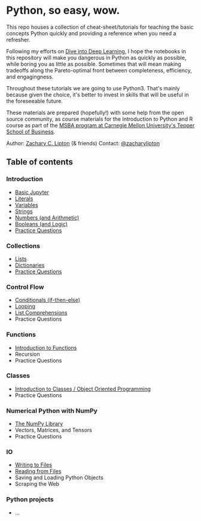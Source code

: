# Python, so easy, wow.

This  repo houses a collection of cheat-sheet/tutorials
for teaching the basic concepts Python quickly 
and providing a reference when you need a refresher.

Following my efforts on [Dive into Deep Learning](https://github.com/d2l-ai/d2l-en),
I hope the notebooks in this repository will 
make you dangerous in Python as quickly as possible,
while boring you as little as possible.
Sometimes that will mean making tradeoffs along the Pareto-optimal front 
between completeness, efficiency, and engagingness.

Throughout these tutorials we are going to use Python3. 
That's mainly because given the choice, 
it's better to invest in skills that will be useful 
in the foreseeable future. 

These materials are prepared (hopefully!) 
with some help from the open source community,
as course materials for the Introduction to Python and R course
as part of the 
[MSBA program at Carnegie Mellon University's Tepper School of Business](https://analytics.tepper.cmu.edu/).

Author: [Zachary C. Lipton](http://zacklipton.com) (& friends)
Contact: [@zacharylipton](https://twitter.com/zacharylipton/)


## Table of contents

### Introduction
 * [Basic Jupyter](https://github.com/zackchase/python-wow/blob/master/chapter01_introduction/sec01_basic_jupyter.ipynb)
 * [Literals](https://github.com/zackchase/python-wow/blob/master/chapter01_introduction/sec02_literals.ipynb)
 * [Variables](https://github.com/zackchase/python-wow/blob/master/chapter01_introduction/sec03_variables.ipynb)
 * [Strings](https://github.com/zackchase/python-wow/blob/master/chapter01_introduction/sec04_strings.ipynb)
 * [Numbers (and Arithmetic)](https://github.com/zackchase/python-wow/blob/master/chapter01_introduction/sec05_numbers_arithmetic.ipynb)
 * [Booleans (and Logic)](https://github.com/zackchase/python-wow/blob/master/chapter01_introduction/sec06_boolean_logic.ipynb)
 * [Practice Questions](https://github.com/zackchase/python-wow/blob/master/chapter01_introduction/practice_questions.ipynb)

### Collections
 * [Lists](https://github.com/zackchase/python-wow/blob/master/chapter02_collections/sec01_lists.ipynb)
 * [Dictionaries](https://github.com/zackchase/python-wow/blob/master/chapter02_collections/sec02_dictionaries.ipynb)
 * [Practice Questions](https://github.com/zackchase/python-wow/blob/master/chapter02_collections/practice_questions.ipynb)


### Control Flow
 * [Conditionals (if-then-else)](https://github.com/zackchase/python-wow/blob/master/chapter03_control_flow/sec01_conditionals.ipynb)
 * [Looping](https://github.com/zackchase/python-wow/blob/master/chapter03_control_flow/sec02_looping.ipynb)
 * [List Comprehensions](https://github.com/zackchase/python-wow/blob/master/chapter03_control_flow/sec03_list_comprehensions.ipynb)
 * Practice Questions


### Functions
 * [Introduction to Functions](https://github.com/zackchase/python-wow/blob/master/chapter04_functions/sec01_functions_basics.ipynb)
 * Recursion
 * Practice Questions

### Classes
 * [Introduction to Classes / Object Oriented Programming](https://github.com/zackchase/python-wow/blob/master/chapter05_classes/sec01_classes.ipynb)
 * Practice Questions



### Numerical Python with NumPy
 * [The NumPy Library](https://github.com/zackchase/python-wow/blob/master/chapter06_numerical/sec01_numpy.ipynb)
 * Vectors, Matrices, and Tensors
 * Practice Questions


### IO
 * [Writing to Files](https://github.com/zackchase/python-wow/blob/master/chapter07_io/sec01_writing.ipynb)
 * [Reading from Files](https://github.com/zackchase/python-wow/blob/master/chapter07_io/sec02_reading.ipynb)
 * Saving and Loading Python Objects
 * Scraping the Web


### Python projects
 * ...
